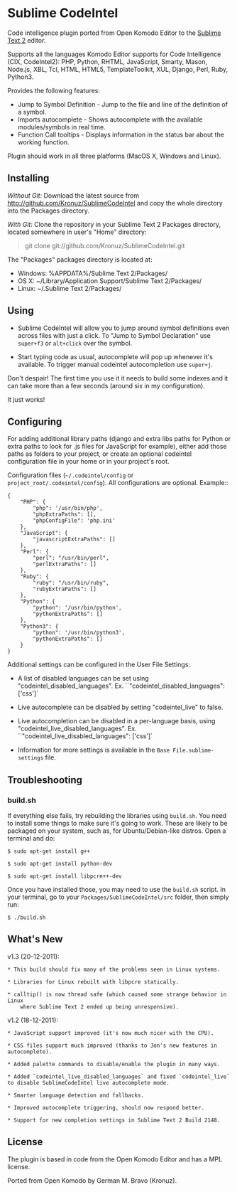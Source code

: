 Sublime CodeIntel
=================

Code intelligence plugin ported from Open Komodo Editor to the [Sublime Text 2](http://sublimetext.com "Sublime Text 2") editor.

Supports all the languages Komodo Editor supports for Code Intelligence (CIX, CodeIntel2):
    PHP, Python, RHTML, JavaScript, Smarty, Mason, Node.js, XBL, Tcl, HTML, HTML5, TemplateToolkit, XUL, Django, Perl, Ruby, Python3.

Provides the following features:

* Jump to Symbol Definition - Jump to the file and line of the definition of a symbol.
* Imports autocomplete - Shows autocomplete with the available modules/symbols in real time.
* Function Call tooltips - Displays information in the status bar about the working function.

Plugin should work in all three platforms (MacOS X, Windows and Linux).


Installing
----------
*Without Git:* Download the latest source from http://github.com/Kronuz/SublimeCodeIntel and copy the whole directory into the Packages directory.

*With Git:* Clone the repository in your Sublime Text 2 Packages directory, located somewhere in user's "Home" directory:

> git clone git://github.com/Kronuz/SublimeCodeIntel.git


The "Packages" packages directory is located at:

* Windows:
    %APPDATA%/Sublime Text 2/Packages/
* OS X:
    ~/Library/Application Support/Sublime Text 2/Packages/
* Linux:
    ~/.Sublime Text 2/Packages/


Using
-----

* Sublime CodeIntel will allow you to jump around symbol definitions even across files with just a click. To "Jump to Symbol Declaration" use `super+f3` or `alt+click` over the symbol.

* Start typing code as usual, autocomplete will pop up whenever it's available. To trigger manual codeintel autocompletion use `super+j`.

Don't despair! The first time you use it it needs to build some indexes and it can take more than a few seconds (around six in my configuration).

It just works!


Configuring
-----------
For adding additional library paths (django and extra libs paths for Python or extra paths to look for .js files for JavaScript for example), either add those paths as folders to your project, or create an optional codeintel configuration file in your home or in your project's root.

Configuration files (`~/.codeintel/config` or `project_root/.codeintel/config`). All configurations are optional. Example::

    {
        "PHP": {
            "php": '/usr/bin/php',
            "phpExtraPaths": [],
            "phpConfigFile": 'php.ini'
        },
        "JavaScript": {
            "javascriptExtraPaths": []
        },
        "Perl": {
            "perl": "/usr/bin/perl",
            "perlExtraPaths": []
        },
        "Ruby": {
            "ruby": "/usr/bin/ruby",
            "rubyExtraPaths": []
        },
        "Python": {
            "python": '/usr/bin/python',
            "pythonExtraPaths": []
        },
        "Python3": {
            "python": '/usr/bin/python3',
            "pythonExtraPaths": []
        }
    }

Additional settings can be configured in the User File Settings:

* A list of disabled languages can be set using "codeintel_disabled_languages". Ex. ``"codeintel_disabled_languages": ['css']`

* Live autocomplete can be disabled by setting "codeintel_live" to false.

* Live autocompletion can be disabled in a per-language basis, using "codeintel_live_disabled_languages". Ex. ``"codeintel_live_disabled_languages": ['css']`

* Information for more settings is available in the `Base File.sublime-settings` file.


Troubleshooting
---------------

### build.sh


If everything else fails, try rebuilding the libraries using ``build.sh``.
You need to install some things to make sure it's going to work.
These are likely to be packaged on your system, such as, for Ubuntu/Debian-like
distros. Open a terminal and do:

    $ sudo apt-get install g++

    $ sudo apt-get install python-dev

    $ sudo apt-get install libpcre++-dev

Once you have installed those, you may need to use the ``build.sh`` script.
In your terminal, go to your ``Packages/SublimeCodeIntel/src`` folder, then
simply run:

    $ ./build.sh


What's New
----------
v1.3 (20-12-2011):

    * This build should fix many of the problems seen in Linux systems.

    * Libraries for Linux rebuilt with libpcre statically.

    * calltip() is now thread safe (which caused some strange behavior in Linux
        where Sublime Text 2 ended up being unresponsive).


v1.2 (18-12-2011):

    * JavaScript support improved (it's now much nicer with the CPU).

    * CSS files support much improved (thanks to Jon's new features in autocomplete).

    * Added palette commands to disable/enable the plugin in many ways.

    * Added `codeintel_live_disabled_languages` and fixed `codeintel_live` to disable SublimeCodeIntel live autocomplete mode.

    * Smarter language detection and fallbacks.

    * Improved autocomplete triggering, should now respond better.

    * Support for new completion settings in Sublime Text 2 Build 2148.


License
-------
The plugin is based in code from the Open Komodo Editor and has a MPL license.

Ported from Open Komodo by German M. Bravo (Kronuz).

